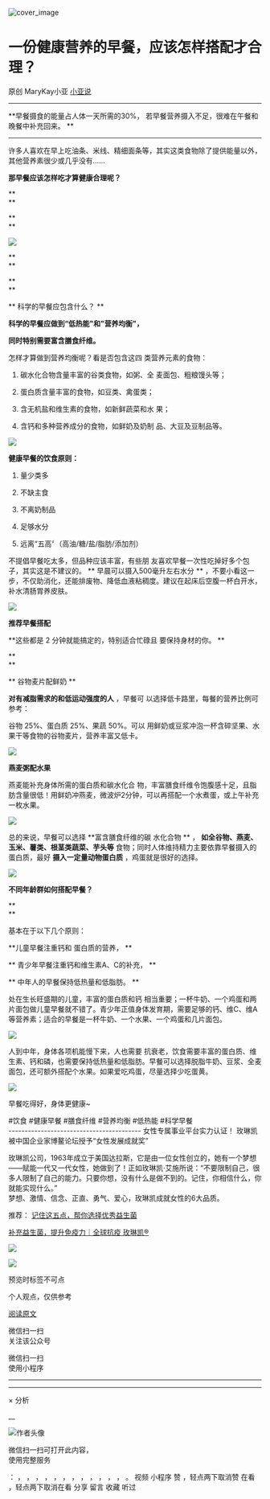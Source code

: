 ![cover_image](https://mmbiz.qpic.cn/mmbiz_jpg/A8SKDch4cJHFJ099w5QicrURZQHcV4Oibb1nwszqQtK6DuxdVHTwzFAWcRBHJkK3wDTtr6hoYJ8SIoRvl7LpabZg/0?wx_fmt=jpeg)

#  一份健康营养的早餐，应该怎样搭配才合理？

原创  MaryKay小亚  [ 小亚说 ](javascript:void\(0\);)

__ _ _ _ _

**早餐摄食的能量占人体一天所需的30%， 若早餐营养摄入不足，很难在午餐和晚餐中补充回来。  **

** **

许多人喜欢在早上吃油条、米线、精细面条等，其实这类食物除了提供能量以外，其他营养素很少或几乎没有......

  

**那早餐应该怎样吃才算健康合理呢？**

**  
**

**  
**

![](https://mmbiz.qpic.cn/mmbiz_png/A8SKDch4cJHFJ099w5QicrURZQHcV4OibbOxtOLSd6bp9593UiaQHeUQm0H1Ekk5M3NSn7qBWznjJOAPhW9WGic9pw/640?wx_fmt=png&from=appmsg)

  

**  
**

**  
**

** 科学的早餐应包含什么？  **

**科学的早餐应做到“低热能"和"营养均衡"，**

**同时特别需要富含膳食纤维。**

怎样才算做到营养均衡呢？看是否包含这四  类营养元素的食物：

  1. 碳水化合物含量丰富的谷类食物，如粥、全  麦面包、粗粮馒头等； 

  2. 蛋白质含量丰富的食物，如豆类、禽蛋类； 

  3. 含无机盐和维生素的食物，如新鲜蔬菜和水  果； 

  4. 含钙和多种营养成分的食物，如鲜奶及奶制  品、大豆及豆制品等。 

  

  

![](https://mmbiz.qpic.cn/mmbiz_png/A8SKDch4cJHFJ099w5QicrURZQHcV4OibbbrlNTzc4yKzmrtmY5NmibVw68RCib54C4gMI05vxqETRYdqGZrIOvbLA/640?wx_fmt=png&from=appmsg)

  

  

**健康早餐的饮食原则：**

  1. 量少类多 

  2. 不缺主食 

  3. 不离奶制品 

  4. 足够水分 

  5. 远离“五高〞（高油/糖/盐/脂肪/添加剂） 

  

  

不提倡早餐吃太多，但品种应该丰富，有些朋  友喜欢早餐一次性吃掉好多个包子，其实这是不建议的。  ** 早晨可以摄入500毫升左右水分  **
，不要小看这一步，不仅助消化，还能排废物、降低血液粘稠度。建议在起床后空腹一杯白开水，补水清肠胃养皮肤。

  

  

![](https://mmbiz.qpic.cn/mmbiz_png/A8SKDch4cJHFJ099w5QicrURZQHcV4OibbMThTpIGiauncx7XWEicsrKVicS3RTgicUlWt4ameFuGAxo0iatrH67PflxA/640?wx_fmt=png&from=appmsg)

  

  

**推荐早餐搭配**

**这些都是 2 分钟就能搞定的，特别适合忙碌且 要保持身材的你。  **

**  
**

** 谷物麦片配鲜奶  **

  

**对有减脂需求的和低运动强度的人** ，早餐可  以选择低卡路里，每餐的营养比例可参考：

谷物 25%、蛋白质 25%、果蔬 50%。可以  用鲜奶或豆浆冲泡一杯含碎坚果、水果干等食物的谷物麦片，营养丰富又低卡。

  

  

![](https://mmbiz.qpic.cn/mmbiz_png/A8SKDch4cJHFJ099w5QicrURZQHcV4OibbbKxCj7Od4AoxkYbrUPvc8K5bcWWMxibpPtGhtG3N5QUqiabD16WLpm0A/640?wx_fmt=png&from=appmsg)

  

  

**燕麦粥配水果**

燕麦能补充身体所需的蛋白质和碳水化合  物，丰富膳食纤维令饱腹感十足，且脂肪含量很低！用鲜奶冲燕麦，微波炉2分钟，可以再搭配一个水煮蛋，或上午补充一枚水果。

  
  

![](https://mmbiz.qpic.cn/mmbiz_png/A8SKDch4cJHFJ099w5QicrURZQHcV4OibbL7s9mfGRxsIJgTTSoQNLicMib8xt6YwNyicqZqhYtKWt8BNcZ2DJWo0fg/640?wx_fmt=png&from=appmsg)

  
  

总的来说，早餐可以选择  **富含膳食纤维的碳 水化合物  ** ，  **如全谷物、燕麦、玉米、薯类、根茎类蔬菜、芋头等**
食物；同时人体维持精力主要依靠早餐摄入的蛋白质，最好  **摄入一定量动物蛋白质** ，鸡蛋就是很好的选择。

  
  

![](https://mmbiz.qpic.cn/mmbiz_png/A8SKDch4cJHFJ099w5QicrURZQHcV4OibbFL1YTolib8POW3F87QmueYeBm9YjEz2CraKpDicwSy6XneeMHKKtGDmw/640?wx_fmt=png&from=appmsg)

  
  

**不同年龄群如何搭配早餐？**

**  
**

基本在于以下几个原则：

**儿童早餐注重钙和 蛋白质的营养，  **

** 青少年早餐注重钙和维生素A、C的补充，  **

** 中年人的早餐保持低热量和低脂肪。  **

处在生长旺盛期的儿童，丰富的蛋白质和钙
相当重要；一杯牛奶、一个鸡蛋和两片面包做儿童早餐就不错了。青少年正值身体发育期，需要足够的钙、维C、维A等营养素；适合的早餐是一杯牛奶、一个水果、一个鸡蛋和几片面包。

  

![](https://mmbiz.qpic.cn/mmbiz_png/A8SKDch4cJHFJ099w5QicrURZQHcV4OibbJ2EOyxf0uBhhG9lZnTTSRBhmXowG84yYibnnkSmib1pIPhk7qLPlrkZw/640?wx_fmt=png&from=appmsg)

  
  

人到中年，身体各项机能慢下来，人也需要
抗衰老，饮食需要丰富的蛋白质、维生素、钙和磷，也需要保持低热量和低脂肪。早餐可以选择脱脂牛奶、豆浆、全麦面包，还可额外搭配个水果。如果爱吃鸡蛋，尽量选择少吃蛋黄。

  

  

![](https://mmbiz.qpic.cn/mmbiz_png/A8SKDch4cJHFJ099w5QicrURZQHcV4OibbG5TX7ZvZAiakTeEUicQY0HjmhUO16t1AYu0kjotWyMOiaibDzxvZwejUYQ/640?wx_fmt=png&from=appmsg)

  
  
早餐吃得好，身体更健康~  
  
  
#饮食 #健康早餐 #膳食纤维 #营养均衡 #低热能 #科学早餐  
\-----------------------------------------  女性专属事业平台实力认证！
玫琳凯被中国企业家博鳌论坛授予“女性发展成就奖”  
  
玫琳凯公司，1963年成立于美国达拉斯，它是由一位女性创立的，她有一个梦想——赋能一代又一代女性，她做到了！正如玫琳凯·艾施所说：“不要限制自己，很多人限制了自己的能力。只要你想，没有什么是做不到的。记住，你相信什么，你就能实现什么。”  
梦想、激情、信念、正直、勇气、爱心，玫琳凯成就女性的6大品质。  
  

推荐： [ 记住这五点，帮你选择优秀益生菌
](http://mp.weixin.qq.com/s?__biz=MzUxNDAwNTk0MQ==&mid=2247485233&idx=1&sn=efe9ec91e7182377b80e92ccfcbbcbfe&chksm=f94dc9ebce3a40fd29249088d5187a40216f249d17cdb6e69182de13cb63d7deb8f1a8b834e9&scene=21#wechat_redirect)  

[ 补充益生菌，提升免疫力｜全球抗疫 玫琳凯®
](http://mp.weixin.qq.com/s?__biz=MzUxNDAwNTk0MQ==&mid=2247484596&idx=1&sn=1b099cbec04ea5712238d6f50bfed18b&chksm=f94dca6ece3a43783b56a22219663f16d9aa72c6ce847239f7072533eb36146b57394a0223cf&scene=21#wechat_redirect)

![](https://mmbiz.qpic.cn/mmbiz_gif/b96CibCt70iaZ7Bia3Wm91cEuWhERXfCYjTia9tf7aMjVBNRETSa2NpGjCV6tyNvgCLos8LBgwEgxcwaIw8zdOsG7A/640?wx_fmt=gif)

![](https://mmbiz.qpic.cn/mmbiz_jpg/A8SKDch4cJEicCnqTxiatgGquhIicZ1wJ1Dth5YOOzoYV7U4N3HmiaO0vVAzjOpBVdtF0gnL632Fc7HqiaDmgveQDEw/640?wx_fmt=jpeg)

  

预览时标签不可点

个人观点，仅供参考

[ 阅读原文 ](javascript:;)

微信扫一扫  
关注该公众号



微信扫一扫  
使用小程序

****



****



×  分析

__

![作者头像](http://mmbiz.qpic.cn/mmbiz_png/A8SKDch4cJE0KicTMyrVCx3VLqEgic5sJ1V5QeGZTibG9GLZlSCXSj5ByXNkib5PBrZVMkI41KKxgwE1K9gfypUeRg/0?wx_fmt=png)

微信扫一扫可打开此内容，  
使用完整服务

：  ，  ，  ，  ，  ，  ，  ，  ，  ，  ，  ，  ，  。  视频  小程序  赞  ，轻点两下取消赞  在看  ，轻点两下取消在看
分享  留言  收藏  听过

